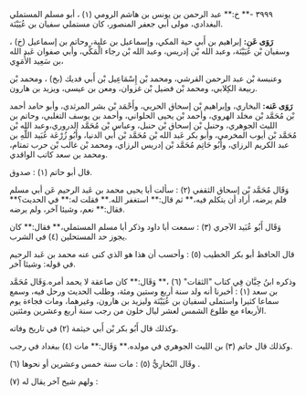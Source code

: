 ٣٩٩٩ -** خ:** عبد الرحمن بن يونس بن هاشم الرومي (١) ، أبو مسلم المستملي البغدادي، مولى أبي جعفر المنصور، كان مستملي سفيان بن عُيَيْنَة.

**رَوَى عَن:** إبراهيم بن أَبي حية المكي، وإسماعيل بن علية، وحاتم بن إسماعيل (خ) ، وسفيان بْن عُيَيْنَة، وعبد الله بْن إدريس، وعبد الله بْن رجاء الْمَكِّي، وأبي صفوان عَبد الله بن سَعِيد الأُمَوِي،

وعنبسة بْن عبد الرحمن القرشي، ومحمد بْن إِسْمَاعِيل بْن أَبي فديك (بخ) ، ومحمد بْن ربيعة الكِلابي، ومحمد بْن فضيل بْن غزوان، ومعن بن عيسى، ويزيد بن هارون.

**رَوَى عَنه:** البخاري، وإبراهيم بْن إسحاق الحربي، وأَحْمَد بْن بشر المرثدي، وأبو حامد أحمد بْن مُحَمَّد بْن مخلد الهروي، وأحمد بْن يحيى الحلواني، وأحمد بن يوسف التغلبي، وحاتم بن الليث الجوهري، وحنبل بْن إسحاق بْن حنبل، وعباس بْن مُحَمَّد الدروري،وعبد الله بْن مُحَمَّد بْن أيوب المخرمي، وأبو بكر عَبد الله بْن مُحَمَّد بْن أَبي الدنيا، وأَبُو زُرْعَة عُبَيد اللَّهِ بن عبد الكريم الرزاي، وأَبُو حَاتِم مُحَمَّد بْن إدريس الرزاي، ومحمد بْن غالب بْن حرب تمتام، ومحمد بن سعد كاتب الواقدي.

قال أبو حاتم (١) : صدوق.

وَقَال مُحَمَّد بْن إسحاق الثقفي (٢) : سألت أبا يحيى محمد بن عَبد الرحيم عَن أبي مسلم فلم يرضه، أراد أن يتكلم فيه،** ثم قال:** استغفر الله.** فقلت له:** في الحديث؟** فقال:** نعم، وشيئا آخر، ولم يرضه.

وَقَال أَبُو عُبَيد الآجري (٣) : سمعت أبا داود وذكر أبا مسلم المستملي،** فقال:** كان يجوز حد المستحلين (٤) في الشرب.

قال الحافظ أبو بكر الخطيب (٥) : وأحسب أن هذا هو الذي كنى عنه محمد بن عَبد الرحيم في قوله: وشيئا آخر.

وذكره ابنُ حِبَّان فِي كتاب "الثقات" (٦) ،** وَقَال:** كان صاعقة لا يحمد أمره.وَقَال مُحَمَّد بن سعد (١) : أخبرنا أنه ولد سنة أربع وستين ومئة، وطلب الحديث ورحل فيه، وسمع سماعا كثيرا واستملى لسفيان بن عُيَيْنَة وليزيد بن هارون، وغيرهما، ومات فجاءة يوم الأربعاء مع طلوع الشمس لعشر ليال خلون من رجب سنة أربع وعشرين ومئتين.

وكذلك قال أَبُو بكر بْن أَبي خيثمة (٢) في تاريخ وفاته.

وكذلك قال حاتم (٣) بن الليث الجوهري في مولده.** وَقَال:** مات (٤) ببغداد في رجب.

وقَال البُخارِيُّ (٥) : مات سنة خمس وعشرين أو نحوها (٦) .

ولهم شيخ آخر يقال له (٧) :